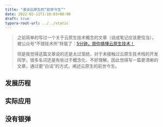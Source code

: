 ```yaml
---
title: "漫谈云原生的“前世今生”"
date: 2022-02-11T1:16:03+08:00
draft: true
typora-root-url: ../../static
---
```


> 之前简单的写过一个关于云原生技术概念的文章（说成笔记应该更恰当），被公众号“不错技术所”转载了：[5分钟，带你搞懂云原生技术！](https://mp.weixin.qq.com/s/OFshV_SazXg5Vfc8k_11EQ)
>
> 但是我觉得这篇文章说的还是太过笼统，对于未接触过云原生技术栈的开发同学，很多名词还是有些过于概念化、不好理解。因此觉得写一篇更清晰的文章，通过更“白话”的方式，阐述云原生的前世今生。

## 发展历程

## 实际应用

## 没有银弹